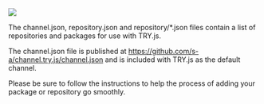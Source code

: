 <img src="https://travis-ci.org/s-a/channel.try.js.png" />

The channel.json, repository.json and repository/*.json files contain a list of repositories and packages for use with TRY.js.

The channel.json file is published at https://github.com/s-a/channel.try.js/channel.json and is included with TRY.js as the default channel.

Please be sure to follow the instructions to help the process of adding your package or repository go smoothly.